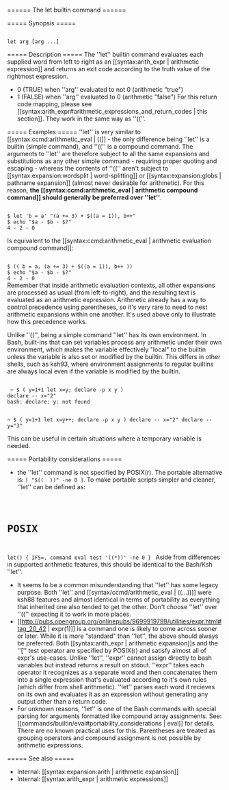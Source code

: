 ====== The let builtin command ======

===== Synopsis =====

<code>
let arg [arg ...]
</code>

===== Description =====
The ''let'' builtin command evaluates each supplied word from left to right as an [[syntax:arith_expr | arithmetic expression]] and returns an exit code according to the truth value of the rightmost expression.
  * 0 (TRUE) when ''arg'' evaluated to not 0 (arithmetic &quot;true&quot;)
  * 1 (FALSE) when ''arg'' evaluated to 0 (arithmetic &quot;false&quot;)
For this return code mapping, please see [[syntax:arith_expr#arithmetic_expressions_and_return_codes | this section]]. They work in the same way as ''<nowiki>((</nowiki>''.

===== Examples =====
''let'' is very similar to [[syntax:ccmd:arithmetic_eval | ((]] - the only difference being ''let'' is a builtin (simple command), and ''<nowiki>((</nowiki>'' is a compound command. The arguments to ''let'' are therefore subject to all the same expansions and substitutions as any other simple command - requiring proper quoting and escaping - whereas the contents of ''<nowiki>((</nowiki>'' aren't subject to [[syntax:expansion:wordsplit | word-splitting]] or [[syntax:expansion:globs | pathname expansion]] (almost never desirable for arithmetic). For this reason, **the [[syntax:ccmd:arithmetic_eval | arithmetic compound command]] should generally be preferred over ''let''**.

<code>
$ let 'b = a' &quot;(a += 3) + $((a = 1)), b++&quot;
$ echo &quot;$a - $b - $?&quot;
4 - 2 - 0
</code>

Is equivalent to the [[syntax:ccmd:arithmetic_eval | arithmetic evaluation compound command]]:

<code>
$ (( b = a, (a += 3) + $((a = 1)), b++ ))
$ echo &quot;$a - $b - $?&quot;
4 - 2 - 0
</code>

<WRAP info>
Remember that inside arithmetic evaluation contexts, all other expansions are processed as usual (from left-to-right), and the resulting text is evaluated as an arithmetic expression. Arithmetic already has a way to control precedence using parentheses, so it's very rare to need to nest arithmetic expansions within one another. It's used above only to illustrate how this precedence works.
</WRAP>

Unlike ''<nowiki>((</nowiki>'', being a simple command ''let'' has its own environment. In Bash, built-ins that can set variables process any arithmetic under their own environment, which makes the variable effectively &quot;local&quot; to the builtin unless the variable is also set or modified by the builtin. This differs in other shells, such as ksh93, where environment assignments to regular builtins are always local even if the variable is modified by the builtin.

<code>
 ~ $ ( y=1+1 let x=y; declare -p x y )
declare -- x=&quot;2&quot;
bash: declare: y: not found

 ~ $ ( y=1+1 let x=y++; declare -p x y )
declare -- x=&quot;2&quot;
declare -- y=&quot;3&quot;
</code>

This can be useful in certain situations where a temporary variable is needed.

===== Portability considerations =====

  * the ''let'' command is not specified by POSIX(r). The portable alternative is: <code>[ &quot;$(( <EXPRESSION> ))&quot; -ne 0 ]</code>. To make portable scripts simpler and cleaner, ''let'' can be defined as: <code>
# POSIX
let() {
    IFS=, command eval test '$(($*))' -ne 0
}
</code> Aside from differences in supported arithmetic features, this should be identical to the Bash/Ksh ''let''.
  * It seems to be a common misunderstanding that ''let'' has some legacy purpose. Both ''let'' and [[syntax/ccmd/arithmetic_eval | ((...))]] were ksh88 features and almost identical in terms of portability as everything that inherited one also tended to get the other. Don't choose ''let'' over ''(('' expecting it to work in more places.
  * [[http://pubs.opengroup.org/onlinepubs/9699919799/utilities/expr.html#tag_20_42 | expr(1)]] is a command one is likely to come across sooner or later. While it is more &quot;standard&quot; than ''let'', the above should always be preferred. Both [[syntax:arith_expr | arithmetic expansion]]s and the ''['' test operator are specified by POSIX(r) and satisfy almost all of expr's use-cases. Unlike ''let'', ''expr'' cannot assign directly to bash variables but instead returns a result on stdout. ''expr'' takes each operator it recognizes as a separate word and then concatenates them into a single expression that's evaluated according to it's own rules (which differ from shell arithmetic). ''let'' parses each word it recieves on its own and evaluates it as an expression without generating any output other than a return code.
  * For unknown reasons, ''let'' is one of the Bash commands with special parsing for arguments formatted like compound array assignments. See: [[commands/builtin/eval#portability_considerations | eval]] for details. There are no known practical uses for this. Parentheses are treated as grouping operators and compound assignment is not possible by arithmetic expressions.

===== See also =====

  * Internal: [[syntax:expansion:arith | arithmetic expansion]]
  * Internal: [[syntax:arith_expr | arithmetic expressions]]
